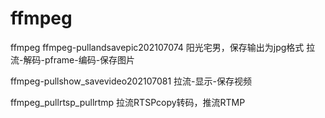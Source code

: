 # ffmpeg
ffmpeg
ffmpeg-pullandsavepic202107074	 阳光宅男，保存输出为jpg格式	拉流-解码-pframe-编码-保存图片


ffmpeg-pullshow_savevideo202107081  拉流-显示-保存视频


ffmpeg_pullrtsp_pullrtmp  拉流RTSPcopy转码，推流RTMP
